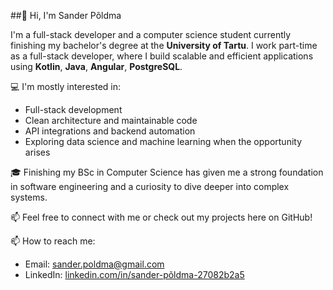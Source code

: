 ##👋 Hi, I'm Sander Põldma

I'm a full-stack developer and a computer science student currently finishing my bachelor's degree at the **University of Tartu**. 
I work part-time as a full-stack developer, where I build scalable and efficient applications using **Kotlin**, **Java**, **Angular**, **PostgreSQL**.

💻 I'm mostly interested in:
- Full-stack development
- Clean architecture and maintainable code
- API integrations and backend automation
- Exploring data science and machine learning when the opportunity arises

🎓 Finishing my BSc in Computer Science has given me a strong foundation in software engineering and a curiosity to dive deeper into complex systems.

📫 Feel free to connect with me or check out my projects here on GitHub!

📫 How to reach me:
- Email: [sander.poldma@gmail.com](mailto:sander.poldma@gmail.com)
- LinkedIn: [linkedin.com/in/sander-põldma-27082b2a5](www.linkedin.com/in/sander-põldma-27082b2a5)

<!--
**Spoldma/Spoldma** is a ✨ _special_ ✨ repository because its `README.md` (this file) appears on your GitHub profile.

Here are some ideas to get you started:

- 🔭 I’m currently working on ...
- 🌱 I’m currently learning ...
- 👯 I’m looking to collaborate on ...
- 🤔 I’m looking for help with ...
- 💬 Ask me about ...
- 📫 How to reach me: ...
- 😄 Pronouns: ...
- ⚡ Fun fact: ...
-->
